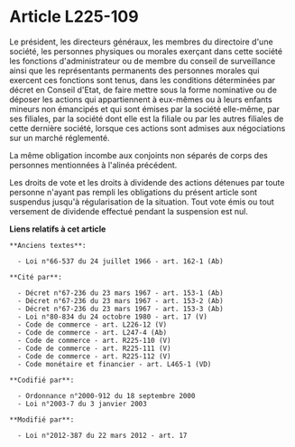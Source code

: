 # Article L225-109

Le président, les directeurs généraux, les membres du directoire d'une société, les personnes physiques ou morales exerçant
dans cette société les fonctions d'administrateur ou de membre du conseil de surveillance ainsi que les représentants
permanents des personnes morales qui exercent ces fonctions sont tenus, dans les conditions déterminées par décret en Conseil
d'Etat, de faire mettre sous la forme nominative ou de déposer les actions qui appartiennent à eux-mêmes ou à leurs enfants
mineurs non émancipés et qui sont émises par la société elle-même, par ses filiales, par la société dont elle est la filiale
ou par les autres filiales de cette dernière société, lorsque ces actions sont admises aux négociations sur un marché
réglementé.

La même obligation incombe aux conjoints non séparés de corps des personnes mentionnées à l'alinéa précédent.

Les droits de vote et les droits à dividende des actions détenues par toute personne n'ayant pas rempli les obligations du
présent article sont suspendus jusqu'à régularisation de la situation. Tout vote émis ou tout versement de dividende effectué
pendant la suspension est nul.

**Liens relatifs à cet article**

	**Anciens textes**:

	  - Loi n°66-537 du 24 juillet 1966 - art. 162-1 (Ab)

	**Cité par**:

	  - Décret n°67-236 du 23 mars 1967 - art. 153-1 (Ab)
	  - Décret n°67-236 du 23 mars 1967 - art. 153-2 (Ab)
	  - Décret n°67-236 du 23 mars 1967 - art. 153-3 (Ab)
	  - Loi n°80-834 du 24 octobre 1980 - art. 17 (V)
	  - Code de commerce - art. L226-12 (V)
	  - Code de commerce - art. L247-4 (Ab)
	  - Code de commerce - art. R225-110 (V)
	  - Code de commerce - art. R225-111 (V)
	  - Code de commerce - art. R225-112 (V)
	  - Code monétaire et financier - art. L465-1 (VD)

	**Codifié par**:

	  - Ordonnance n°2000-912 du 18 septembre 2000
	  - Loi n°2003-7 du 3 janvier 2003

	**Modifié par**:

	  - Loi n°2012-387 du 22 mars 2012 - art. 17
